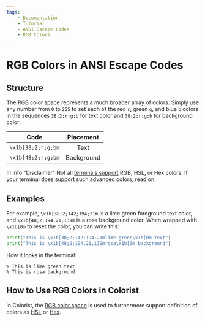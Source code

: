 ```yaml
---
tags:
    - Documentation
    - Tutorial
    - ANSI Escape Codes
    - RGB Colors
---
```


# RGB Colors in ANSI Escape Codes
## Structure
The RGB color space represents a much broader array of colors. Simply use any number from `0` to `255` to set each of the red `r`, green `g`, and blue `b` colors in the sequences `38;2;r;g;b` for text color and `38;2;r;g;b` for background color:

| Code               | Placement  |
| :----------------: | :--------: |
| `\x1b[38;2;r;g;bm` | Text       |
| `\x1b[48;2;r;g;bm` | Background |

!!! info "Disclaimer"
    Not all [terminals support](../../user-guide/materials/terminal-support.md) RGB, HSL, or Hex colors. If your terminal does support such advanced colors, read on.

## Examples
For example, `\x1b[38;2;142;194;21m` is a lime green foreground text color, and `\x1b[48;2;194,21,139m` is a rosa background color. When wrapped with `\x1b[0m` to reset the color, you can write this:

```python
print("This is \x1b[38;2;142;194;21mlime green\x1b[0m text")
print("This is \x1b[48;2;194,21,139mrosa\x1b[0m background")
```

How it looks in the terminal:

<pre><code>% This is <span class="extended-colors" style="--fg-color: #8ec215;">lime green</span> text
% This is <span class="extended-colors" style="--bg-color: #c2158b;">rosa</span> background</code></pre>

## How to Use RGB Colors in Colorist
In Colorist, the [RGB color space](../user-guide/extended-colors/rgb.md) is used to furthermore support definition of colors as [HSL](../user-guide/extended-colors/hsl.md) or [Hex](../user-guide/extended-colors/hex.md).
